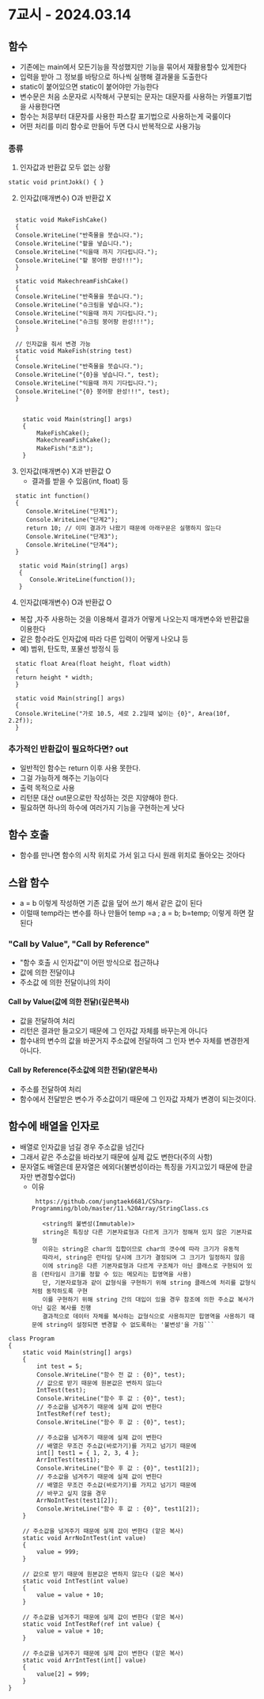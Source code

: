 # 7교시 - 2024.03.14
## 함수
- 기존에는 main에서 모든기능을 작성했지만 기능을 묶어서 재활용할수 있게한다
- 입력을 받아 그 정보를 바탕으로 하나씩 실행해 결과물을 도출한다
- static이 붙어있으면 static이 붙어야만 가능한다
- 변수문은 처음 소문자로 시작해서 구분되는 문자는 대문자를 사용하는 카멜표기법을 사용한다면
- 함수는 처믕부터 대문자를 사용한 파스칼 표기법으로 사용하는게 국룰이다
- 어떤 처리를 미리 함수로 만들어 두면 다시 반복적으로 사용가능


### 종류
1. 인자값과 반환값 모두 없는 상황 
```angular2html
static void printJokk() { }
```

2.  인자값(매개변수) O과 반환값 X
```angular2html

  static void MakeFishCake()
  {
  Console.WriteLine("반죽물을 붓습니다.");
  Console.WriteLine("팥을 넣습니다.");
  Console.WriteLine("익을때 까지 기다립니다.");
  Console.WriteLine("팥 붕어팡 완성!!!");
  }

  static void MakechreamFishCake()
  {
  Console.WriteLine("반죽물을 붓습니다.");
  Console.WriteLine("슈크림을 넣습니다.");
  Console.WriteLine("익을때 까지 기다립니다.");
  Console.WriteLine("슈크림 붕어팡 완성!!!");
  }

  // 인자값을 줘서 변경 가능
  static void MakeFish(string test)
  {
  Console.WriteLine("반죽물을 붓습니다.");
  Console.WriteLine("{0}을 넣습니다.", test);
  Console.WriteLine("익을때 까지 기다립니다.");
  Console.WriteLine("{0} 붕어팡 완성!!!", test);
  }


    static void Main(string[] args)
    {
        MakeFishCake();
        MakechreamFishCake();
        MakeFish("초코");
    }
```

3. 인자값(매개변수) X과 반환값 O
   - 결과를 받을 수 있음(int, float) 등
```angular2html
  static int function()
  {
     Console.WriteLine("단계1");
     Console.WriteLine("단계2");
     return 10; // 이미 결과가 나왔기 때문에 아래구문은 실행하지 않는다
     Console.WriteLine("단계3");
     Console.WriteLine("단계4");
  }

   static void Main(string[] args)
   {
      Console.WriteLine(function());
   }
```

4. 인자값(매개변수) O과 반환값 O
- 복잡 ,자주 사용하는 것을 이용해서 결과가 어떻게 나오는지 매개변수와 반환값을 이용한다
- 같은 함수라도 인자값에 따라 다른 입력이 어떻게 나오냐 등
- 예) 범위, 탄도학, 포물선 방정식 등
```angular2html
  static float Area(float height, float width)
  {
  return height * width;
  }

  static void Main(string[] args)
  {
  Console.WriteLine("가로 10.5, 세로 2.2일때 넓이는 {0}", Area(10f, 2.2f));
  }
```

### 추가적인 반환값이 필요하다면? out
- 일반적인 함수는 return 이후 사용 못한다.
- 그걸 가능하게 해주는 기능이다
- 출력 목적으로 사용
- 리턴문 대산 out문으로만 작성하는 것은 지양해야 한다.
- 필요하면 하나의 하수에 여러가지 기능을 구현하는게 낫다

## 함수 호출
- 함수를 만나면 함수의 시작 위치로 가서 읽고 다시 원래 위치로 돌아오는 것아다

## 스왑 함수
- a = b 이렇게 작성하면 기존 값을 덮어 쓰기 해서 같은 값이 된다
- 이럴때 temp라는 변수를 하나 만들어 temp =a ; a = b; b=temp; 이렇게 하면 잘 된다

### "Call by Value", "Call by Reference"
- "함수 호출 시 인자값"이 어떤 방식으로 접근하냐
- 값에 의한 전달이냐
- 주소값 에 의한 전달이냐의 차이
 
#### Call by Value(값에 의한 전달)(깊은복사)
- 값을 전달하여 처리
- 리턴은 결과만 들고오기 때문에 그 인자값 자체를 바꾸는게 아니다
- 함수내의 변수의 값을 바꾼거지 주소값에 전달하여 그 인자 변수 자체를 변경한게 아니다.
 
#### Call by Reference(주소값에 의한 전달)(얕은복사)
- 주소를 전달하여 처리
- 함수에서 전달받은 변수가 주소값이기 때문에 그 인자값 자체가 변경이 되는것이다.

## 함수에 배열을 인자로
- 배열로 인자값을 넘길 경우 주소값을 넘긴다
- 그래서 같은 주소값을 바라보기 때문에 실제 값도 변한다(주의 사항)
- 문자열도 배열은데 문자열은 에외다(불변성이라는 특징을 가지고있기 때문에 한글자만 변경할수없다)
  - 이유
     ```
      https://github.com/jungtaek6681/CSharp-Programming/blob/master/11.%20Array/StringClass.cs
    
        <string의 불변성(Immutable)>
        string은 특징상 다른 기본자료형과 다르게 크기가 정해져 있지 않은 기본자료형
        이유는 string은 char의 집합이므로 char의 갯수에 따라 크기가 유동적
        따라서, string은 런타임 당시에 크기가 결정되며 그 크기가 일정하지 않음
        이에 string은 다른 기본자료형과 다르게 구조체가 아닌 클래스로 구현되어 있음 (런타임시 크기를 정할 수 있는 메모리는 힙영역을 사용)
        단, 기본자료형과 같이 값형식을 구현하기 위해 string 클래스에 처리를 값형식처럼 동작하도록 구현
        이를 구현하기 위해 string 간의 대입이 있을 경우 참조에 의한 주소값 복사가 아닌 깊은 복사를 진행
        결과적으로 데이터 자체를 복사하는 값형식으로 사용하지만 힙영역을 사용하기 때문에 string이 설정되면 변경할 수 없도록하는 '불변성'을 가짐```
      ```
     
```
class Program
{
    static void Main(string[] args)
    {
        int test = 5;
        Console.WriteLine("함수 전 값 : {0}", test);
        // 값으로 받기 때문에 원본값은 변하지 않는다
        IntTest(test); 
        Console.WriteLine("함수 후 값 : {0}", test);
        // 주소값을 넘겨주기 때문에 실제 값이 변한다
        IntTestRef(ref test); 
        Console.WriteLine("함수 후 값 : {0}", test);
        
        // 주소값을 넘겨주기 때문에 실제 값이 변한다
        // 배열은 무조건 주소값(바로가기)를 가지고 넘기기 때문에
        int[] test1 = { 1, 2, 3, 4 };
        ArrIntTest(test1); 
        Console.WriteLine("함수 후 값 : {0}", test1[2]);
        // 주소값을 넘겨주기 때문에 실제 값이 변한다
        // 배열은 무조건 주소값(바로가기)를 가지고 넘기기 때문에
        // 바꾸고 싶지 않을 경우
        ArrNoIntTest(test1[2]); 
        Console.WriteLine("함수 후 값 : {0}", test1[2]);
    }
    
    // 주소값을 넘겨주기 때문에 실제 값이 변한다 (앝은 복사)
    static void ArrNoIntTest(int value)
    {
        value = 999;
    }
    
    // 값으로 받기 때문에 원본값은 변하지 않는다 (깊은 복사)
    static void IntTest(int value)
    {
        value = value + 10;
    }
    
    // 주소값을 넘겨주기 때문에 실제 값이 변한다 (앝은 복사)
    static void IntTestRef(ref int value) {
        value = value + 10;
    }
    
    // 주소값을 넘겨주기 때문에 실제 값이 변한다 (앝은 복사)
    static void ArrIntTest(int[] value)
    {
        value[2] = 999;
    }
}
```



